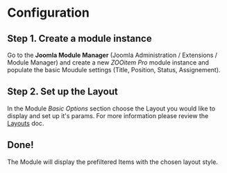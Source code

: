 # Configuration

## Step 1. Create a module instance

Go to the **Joomla Module Manager** (Joomla Administration / Extensions / Module Manager) and create a new *ZOOitem Pro* module instance and populate the basic Moudule settings (Title, Position, Status, Assignement).

## Step 2. Set up the Layout

In the Module *Basic Options* section choose the Layout you would like to display and set up it's params. For more information please review the [Layouts](ZOOitemPro/layouts.md) doc.

## Done!

The Module will display the prefiltered Items with the chosen layout style.